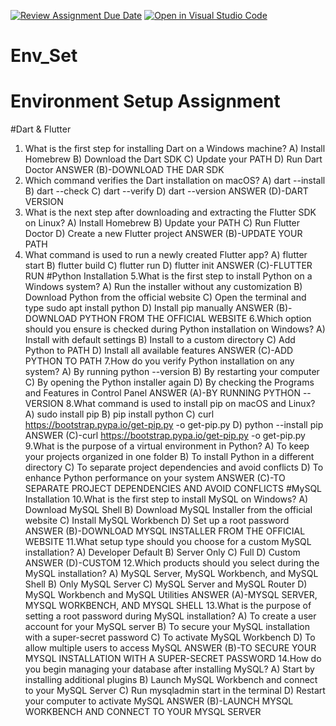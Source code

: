 [![Review Assignment Due Date](https://classroom.github.com/assets/deadline-readme-button-22041afd0340ce965d47ae6ef1cefeee28c7c493a6346c4f15d667ab976d596c.svg)](https://classroom.github.com/a/vnsr1XuU)
[![Open in Visual Studio Code](https://classroom.github.com/assets/open-in-vscode-2e0aaae1b6195c2367325f4f02e2d04e9abb55f0b24a779b69b11b9e10269abc.svg)](https://classroom.github.com/online_ide?assignment_repo_id=15631130&assignment_repo_type=AssignmentRepo)
# Env_Set
# Environment Setup Assignment
#Dart & Flutter
1. What is the first step for installing Dart on a Windows machine?
A) Install Homebrew
B) Download the Dart SDK
C) Update your PATH
D) Run Dart Doctor
ANSWER (B)-DOWNLOAD THE DAR SDK
2. Which command verifies the Dart installation on macOS?
A) dart --install
B) dart --check
C) dart --verify
D) dart --version
ANSWER (D)-DART VERSION
3. What is the next step after downloading and extracting the Flutter SDK on Linux?
A) Install Homebrew
B) Update your PATH
C) Run Flutter Doctor
D) Create a new Flutter project
ANSWER (B)-UPDATE YOUR PATH
4. What command is used to run a newly created Flutter app?
A) flutter start
B) flutter build
C) flutter run
D) flutter init
ANSWER (C)-FLUTTER RUN
#Python Installation
5.What is the first step to install Python on a Windows system?
A) Run the installer without any customization
B) Download Python from the official website
C) Open the terminal and type sudo apt install python
D) Install pip manually
ANSWER (B)-DOWNLOAD PYTHON FROM THE OFFICIAL WEBSITE
6.Which option should you ensure is checked during Python installation on Windows?
A) Install with default settings
B) Install to a custom directory
C) Add Python to PATH
D) Install all available features
ANSWER (C)-ADD PYTHON TO PATH
7.How do you verify Python installation on any system?
A) By running python --version
B) By restarting your computer
C) By opening the Python installer again
D) By checking the Programs and Features in Control Panel
ANSWER (A)-BY RUNNING PYTHON --VERSION
8.What command is used to install pip on macOS and Linux?
A) sudo install pip
B) pip install python
C) curl https://bootstrap.pypa.io/get-pip.py -o get-pip.py
D) python --install pip
ANSWER (C)-curl https://bootstrap.pypa.io/get-pip.py -o get-pip.py
9.What is the purpose of a virtual environment in Python?
A) To keep your projects organized in one folder
B) To install Python in a different directory
C) To separate project dependencies and avoid conflicts
D) To enhance Python performance on your system
ANSWER (C)-TO SEPARATE PROJECT DEPENDENCIES AND AVOID CONFLICTS
#MySQL Installation
10.What is the first step to install MySQL on Windows?
A) Download MySQL Shell
B) Download MySQL Installer from the official website
C) Install MySQL Workbench
D) Set up a root password
ANSWER (B)-DOWNLOAD MYSQL INSTALLER FROM THE OFFICIAL WEBSITE
11.What setup type should you choose for a custom MySQL installation?
A) Developer Default
B) Server Only
C) Full
D) Custom
ANSWER (D)-CUSTOM
12.Which products should you select during the MySQL installation?
A) MySQL Server, MySQL Workbench, and MySQL Shell
B) Only MySQL Server
C) MySQL Server and MySQL Router
D) MySQL Workbench and MySQL Utilities
ANSWER (A)-MYSQL SERVER, MYSQL WORKBENCH, AND MYSQL SHELL
13.What is the purpose of setting a root password during MySQL installation?
A) To create a user account for your MySQL server
B) To secure your MySQL installation with a super-secret password
C) To activate MySQL Workbench
D) To allow multiple users to access MySQL
ANSWER (B)-TO SECURE YOUR MYSQL INSTALLATION WITH A SUPER-SECRET PASSWORD
14.How do you begin managing your database after installing MySQL?
A) Start by installing additional plugins
B) Launch MySQL Workbench and connect to your MySQL Server
C) Run mysqladmin start in the terminal
D) Restart your computer to activate MySQL
ANSWER (B)-LAUNCH MYSQL WORKBENCH AND CONNECT TO YOUR MYSQL SERVER
